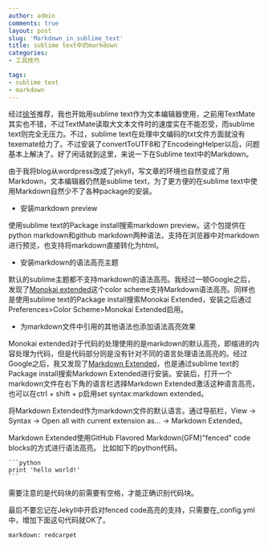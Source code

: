 ```yaml
---
author: admin
comments: true
layout: post
slug: 'Markdown_in_sublime_text'
title: sublime text中的markdown
categories:
- 工具技巧

tags:
- sublime text
- markdown
---
```


经过[徐爷](http://weibo.com/placeless)推荐，我也开始用sublime text作为文本编辑器使用，之前用TextMate其实也不错，不过TextMate读取大文本文件时的速度实在不能忍受，而sublime text则完全无压力。不过，sublime text在处理中文编码的txt文件方面就没有texemate给力了。不过安装了convertToUTF8和了EncodeingHelper以后，问题基本上解决了。好了闲话就到这里，来说一下在Sublime text中的Markdown。

由于我将blog从wordpress改成了jekyll，写文章的环境也自然变成了用Markdown，文本编辑器仍然是sublime text，为了更方便的在sublime text中使用Markdown自然少不了各种package的安装。

+ 安装markdown preview

使用sublime text的Package install搜索markdown preview。这个包提供在python markdown和github markdown两种语法，支持在浏览器中对markdown进行预览，也支持将markdown直接转化为html。

+ 安装markdown的语法高亮主题

默认的sublime主题都不支持markdown的语法高亮。我经过一顿Google之后，发现了[Monokai extended](https://github.com/jonschlinkert/sublime-monokai-extended)这个color scheme支持Markdown语法高亮。同样也是使用sublime text的Package install搜索Monokai Extended，安装之后通过Preferences>Color Scheme>Monokai Extended启用。

+ 为markdown文件中引用的其他语法也添加语法高亮效果

Monokai extended对于代码的处理使用的是markdown的默认高亮，即缩进的内容处理为代码，但是代码部分则是没有针对不同的语言处理语法高亮的。经过Google之后，我又发现了[Markdown Extended](https://github.com/jonschlinkert/sublime-markdown-extended#examples)，也是通过sublime text的Package install搜索Markdown Extended进行安装。安装后，打开一个markdown文件在右下角的语言栏选择Markdown Extended激活这种语言高亮，也可以在ctrl + shift + p启用set syntax:markdown extended。

将Markdown Extended作为markdown文件的默认语言。通过导航栏，View -> Syntax -> Open all with current extension as... -> Markdown Extended。

Markdown Extended使用GitHub Flavored Markdown(GFM)"fenced" code blocks的方式进行语法高亮。
比如如下的python代码。

	```python
	print 'hello world!'
	```
	
需要注意的是代码块的前需要有空格，才能正确识别代码块。

最后不要忘记在Jekyll中开启对fenced code高亮的支持，只需要在_config.yml中，增加下面这句代码就OK了。

```
markdown: redcarpet
```

